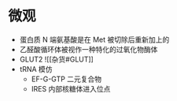 # 微观
- 蛋白质 N 端氨基酸是在 Met 被切除后重新加上的
- 乙醛酸循环体被视作一种特化的过氧化物酶体
- GLUT2 ![[杂货#GLUT]]
- tRNA 模仿
	- EF-G-GTP 二元复合物
	- IRES 内部核糖体进入位点
